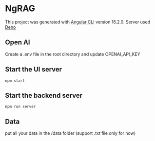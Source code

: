 # NgRAG

This project was generated with [Angular CLI](https://github.com/angular/angular-cli) version 16.2.0.
Server used [Deno](https://deno.com/)

## Open AI
Create a .env file in the root directory and update OPENAI_API_KEY

## Start the UI server

`npm start`

## Start the backend server

`npm run server`

## Data
put all your data in the /data folder (support .txt file only for now)
